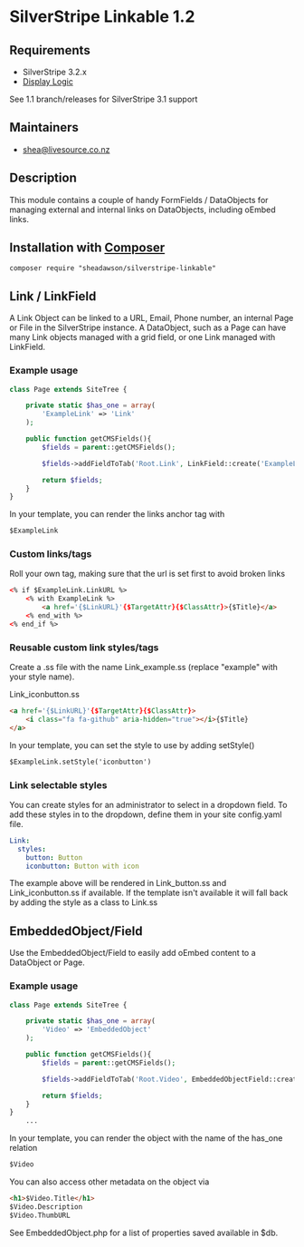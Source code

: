 # SilverStripe Linkable 1.2

## Requirements

* SilverStripe 3.2.x
* [Display Logic](https://github.com/unclecheese/silverstripe-display-logic)

See 1.1 branch/releases for SilverStripe 3.1 support

## Maintainers

* shea@livesource.co.nz

## Description

This module contains a couple of handy FormFields / DataObjects for managing external and internal links on DataObjects, including oEmbed links.

## Installation with [Composer](https://getcomposer.org/)

```
composer require "sheadawson/silverstripe-linkable"
```

## Link / LinkField

A Link Object can be linked to a URL, Email, Phone number, an internal Page or File in the SilverStripe instance. A DataObject, such as a Page can have many Link objects managed with a grid field, or one Link managed with LinkField.

### Example usage

```php
class Page extends SiteTree {

	private static $has_one = array(
		'ExampleLink' => 'Link'
	);

	public function getCMSFields(){
		$fields = parent::getCMSFields();

		$fields->addFieldToTab('Root.Link', LinkField::create('ExampleLinkID', 'Link to page or file'));

		return $fields;
	}
}
```

In your template, you can render the links anchor tag with

```html
$ExampleLink
```

### Custom links/tags

Roll your own tag, making sure that the url is set first to avoid broken links

```html
<% if $ExampleLink.LinkURL %>
	<% with ExampleLink %>
		<a href='{$LinkURL}'{$TargetAttr}{$ClassAttr}>{$Title}</a>
	<% end_with %>
<% end_if %>
```

### Reusable custom link styles/tags

Create a .ss file with the name Link_example.ss (replace "example" with your style name).

Link_iconbutton.ss

```html
<a href='{$LinkURL}'{$TargetAttr}{$ClassAttr}>
    <i class="fa fa-github" aria-hidden="true"></i>{$Title}
</a>
```

In your template, you can set the style to use by adding setStyle()

```html
$ExampleLink.setStyle('iconbutton')
```

### Link selectable styles

You can create styles for an administrator to select in a dropdown field.
To add these styles in to the dropdown, define them in your site config.yaml file.

```yaml
Link:
  styles:
    button: Button
    iconbutton: Button with icon
```

The example above will be rendered in Link_button.ss and Link_iconbutton.ss if available.
If the template isn't available it will fall back by adding the style as a class to Link.ss

## EmbeddedObject/Field

Use the EmbeddedObject/Field to easily add oEmbed content to a DataObject or Page.

### Example usage

```php
class Page extends SiteTree {

	private static $has_one = array(
		'Video' => 'EmbeddedObject'
	);

	public function getCMSFields(){
		$fields = parent::getCMSFields();

		$fields->addFieldToTab('Root.Video', EmbeddedObjectField::create('Video', 'Video from oEmbed URL', $this->Video()));

		return $fields;
	}
}
	...
```

In your template, you can render the object with the name of the has_one relation

```html
$Video
```

You can also access other metadata on the object via

```html
<h1>$Video.Title</h1>
$Video.Description
$Video.ThumbURL
```

See EmbeddedObject.php for a list of properties saved available in $db.
